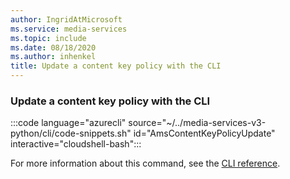 ```yaml
---
author: IngridAtMicrosoft
ms.service: media-services
ms.topic: include
ms.date: 08/18/2020
ms.author: inhenkel
title: Update a content key policy with the CLI
---
```


### Update a content key policy with the CLI

:::code language="azurecli" source="~/../media-services-v3-python/cli/code-snippets.sh" id="AmsContentKeyPolicyUpdate" interactive="cloudshell-bash":::

For more information about this command, see the [CLI reference](/cli/azure/ams/content-key-policy?view=azure-cli-latest#az-ams-content-key-policy-update).
